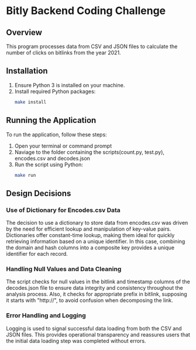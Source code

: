 # Bitly Backend Coding Challenge

## Overview
This program processes data from CSV and JSON files to calculate the number of clicks on bitlinks from the year 2021.

## Installation
1. Ensure Python 3 is installed on your machine.
2. Install required Python packages:
   ```bash
   make install

## Running the Application
To run the application, follow these steps:
1. Open your terminal or command prompt
2. Naviage to the folder containing the scripts(count.py, test.py), encodes.csv and decodes.json
3. Run the script using Python:
    ```bash
    make run

## Design Decisions
### Use of Dictionary for Encodes.csv Data
The decision to use a dictionary to store data from encodes.csv was driven by the need for efficient lookup and manipulation of key-value pairs. Dictionaries offer constant-time lookup, making them ideal for quickly retrieving information based on a unique identifier. In this case, combining the domain and hash columns into a composite key provides a unique identifier for each record.
### Handling Null Values and Data Cleaning
The script checks for null values in the bitlink and timestamp columns of the decodes.json file to ensure data integrity and consistency throughout the analysis process.
Also, it checks for appropriate prefix in bitlink, supposing it starts with "http://", to avoid confusion when decomposing the link.
### Error Handling and Logging
Logging is used to signal successful data loading from both the CSV and JSON files. This provides operational transparency and reassures users that the initial data loading step was completed without errors.